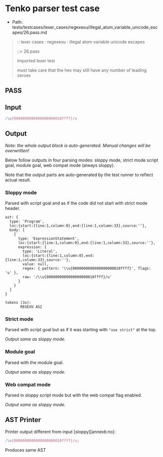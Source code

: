 # Tenko parser test case

- Path: tests/testcases/lexer_cases/regexesu/illegal_atom_variable_unicode_escapes/26.pass.md

> :: lexer cases : regexesu : illegal atom variable unicode escapes
>
> ::> 26.pass
>
> Imported lexer test
>
> must take care that the hex may still have any number of leading zeroes

## PASS

## Input

`````js
/\u{0000000000000000000010ffff}/u
`````

## Output

_Note: the whole output block is auto-generated. Manual changes will be overwritten!_

Below follow outputs in four parsing modes: sloppy mode, strict mode script goal, module goal, web compat mode (always sloppy).

Note that the output parts are auto-generated by the test runner to reflect actual result.

### Sloppy mode

Parsed with script goal and as if the code did not start with strict mode header.

`````
ast: {
  type: 'Program',
  loc:{start:{line:1,column:0},end:{line:1,column:33},source:''},
  body: [
    {
      type: 'ExpressionStatement',
      loc:{start:{line:1,column:0},end:{line:1,column:33},source:''},
      expression: {
        type: 'Literal',
        loc:{start:{line:1,column:0},end:{line:1,column:33},source:''},
        value: null,
        regex: { pattern: '\\u{0000000000000000000010ffff}', flags: 'u' },
        raw: '/\\u{0000000000000000000010ffff}/u'
      }
    }
  ]
}

tokens (3x):
       REGEXU ASI
`````

### Strict mode

Parsed with script goal but as if it was starting with `"use strict"` at the top.

_Output same as sloppy mode._

### Module goal

Parsed with the module goal.

_Output same as sloppy mode._

### Web compat mode

Parsed in sloppy script mode but with the web compat flag enabled.

_Output same as sloppy mode._

## AST Printer

Printer output different from input [sloppy][annexb:no]:

````js
/\u{0000000000000000000010ffff}/u;
````

Produces same AST
